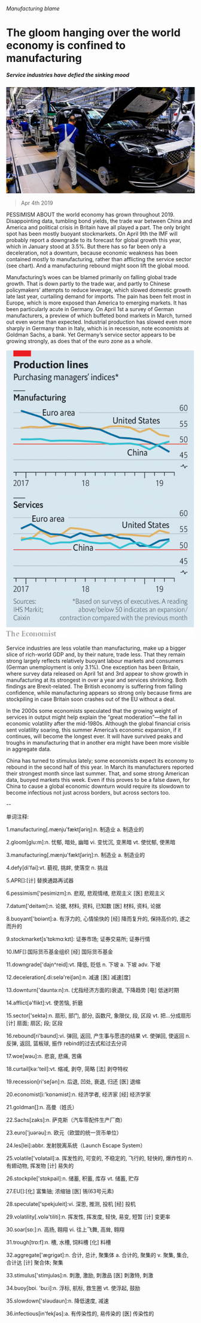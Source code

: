 ###### Manufacturing blame

# The gloom hanging over the world economy is confined to manufacturing 

##### Service industries have defied the sinking mood 

![image](images/20190406_FNP510.jpg) 

> Apr 4th 2019 

PESSIMISM ABOUT the world economy has grown throughout 2019. Disappointing data, tumbling bond yields, the trade war between China and America and political crisis in Britain have all played a part. The only bright spot has been mostly buoyant stockmarkets. On April 9th the IMF will probably report a downgrade to its forecast for global growth this year, which in January stood at 3.5%. But there has so far been only a deceleration, not a downturn, because economic weakness has been contained mostly to manufacturing, rather than afflicting the service sector (see chart). And a manufacturing rebound might soon lift the global mood. 

Manufacturing’s woes can be blamed primarily on falling global trade growth. That is down partly to the trade war, and partly to Chinese policymakers’ attempts to reduce leverage, which slowed domestic growth late last year, curtailing demand for imports. The pain has been felt most in Europe, which is more exposed than America to emerging markets. It has been particularly acute in Germany. On April 1st a survey of German manufacturers, a preview of which buffeted bond markets in March, turned out even worse than expected. Industrial production has slowed even more sharply in Germany than in Italy, which is in recession, note economists at Goldman Sachs, a bank. Yet Germany’s service sector appears to be growing strongly, as does that of the euro zone as a whole. 

![image](images/20190406_FNC659.png) 

Service industries are less volatile than manufacturing, make up a bigger slice of rich-world GDP and, by their nature, trade less. That they remain strong largely reflects relatively buoyant labour markets and consumers (German unemployment is only 3.1%). One exception has been Britain, where survey data released on April 1st and 3rd appear to show growth in manufacturing at its strongest in over a year and services shrinking. Both findings are Brexit-related. The British economy is suffering from falling confidence, while manufacturing appears so strong only because firms are stockpiling in case Britain soon crashes out of the EU without a deal. 

In the 2000s some economists speculated that the growing weight of services in output might help explain the “great moderation”—the fall in economic volatility after the mid-1980s. Although the global financial crisis sent volatility soaring, this summer America’s economic expansion, if it continues, will become the longest ever. It will have survived peaks and troughs in manufacturing that in another era might have been more visible in aggregate data. 

China has turned to stimulus lately; some economists expect its economy to rebound in the second half of this year. In March its manufacturers reported their strongest month since last summer. That, and some strong American data, buoyed markets this week. Even if this proves to be a false dawn, for China to cause a global economic downturn would require its slowdown to become infectious not just across borders, but across sectors too. 

-- 

 单词注释:

1.manufacturing[.mænju'fæktʃәriŋ]:n. 制造业 a. 制造业的 

2.gloom[glu:m]:n. 忧郁, 暗处, 幽暗 vi. 变忧沉, 变黑暗 vt. 使忧郁, 使黑暗 

3.manufacturing[.mænju'fæktʃәriŋ]:n. 制造业 a. 制造业的 

4.defy[di'fai]:vt. 藐视, 挑衅, 使落空 n. 挑战 

5.APR[]:[计] 替换通路再试器 

6.pessimism['pesimizm]:n. 悲观, 悲观情绪, 悲观主义 [医] 悲观主义 

7.datum['deitәm]:n. 论据, 材料, 资料, 已知数 [医] 材料, 资料, 论据 

8.buoyant['bɒiәnt]:a. 有浮力的, 心情愉快的 [经] 降而复升的, 保持高价的, 遂之而升的 

9.stockmarket[s'tɒkmɑ:kɪt]: 证券市场; 证券交易所; 证券行情 

10.IMF[]:国际货币基金组织 [经] 国际货币基金 

11.downgrade['dajn^reid]:vt. 降低, 贬低 n. 下坡 a. 下坡 adv. 下坡 

12.deceleration[.di:selә'reiʃәn]:n. 减速 [医] 减速[度] 

13.downturn['dauntә:n]:n. (尤指经济方面的)衰退, 下降趋势 [电] 低迷时期 

14.afflict[ә'flikt]:vt. 使苦恼, 折磨 

15.sector['sektә]:n. 扇形, 部门, 部分, 函数尺, 象限仪, 段, 区段 vt. 把...分成扇形 [计] 扇面; 扇区; 段; 区段 

16.rebound[ri'baund]:vi. 弹回, 返回, 产生事与愿违的结果 vt. 使弹回, 使返回 n. 反弹, 返回, 篮板球, 振作 rebind的过去式和过去分词 

17.woe[wәu]:n. 悲哀, 悲痛, 苦痛 

18.curtail[kә:'teil]:vt. 缩减, 剥夺, 简略 [法] 剥夺特权 

19.recession[ri'seʃәn]:n. 后退, 凹处, 衰退, 归还 [医] 退缩 

20.economist[i:'kɒnәmist]:n. 经济学者, 经济家 [经] 经济学家 

21.goldman[]:n. 高曼（姓氏） 

22.Sachs[zaks]:n. 萨克斯（汽车零配件生产厂商） 

23.euro['juәrәu]:n. 欧元（欧盟的统一货币单位） 

24.les[lei]:abbr. 发射脱离系统（Launch Escape System） 

25.volatile['vɒlәtail]:a. 挥发性的, 可变的, 不稳定的, 飞行的, 轻快的, 爆炸性的 n. 有翅动物, 挥发物 [计] 易失的 

26.stockpile['stɒkpail]:n. 储蓄, 积蓄, 库存 vt. 储蓄, 贮存 

27.EU[]:[化] 富集铀; 浓缩铀 [医] 铕(63号元素) 

28.speculate['spekjuleit]:vi. 深思, 推测, 投机 [经] 投机 

29.volatility[.vɒlә'tiliti]:n. 挥发性, 挥发度, 轻快, 易变, 短暂 [计] 变更率 

30.soar[sɒ:]:n. 高扬, 翱翔 vi. 往上飞舞, 高耸, 翱翔 

31.trough[trɒ:f]:n. 槽, 水槽, 饲料槽 [化] 料槽 

32.aggregate['ægrigәt]:n. 合计, 总计, 聚集体 a. 合计的, 聚集的 v. 聚集, 集合, 合计达 [计] 聚合体; 聚集 

33.stimulus['stimjulәs]:n. 刺激, 激励, 刺激品 [医] 刺激特, 刺激 

34.buoy[bɒi. 'bu:i]:n. 浮标, 航标, 救生圈 vt. 使浮起, 鼓励 

35.slowdown['slәudaun]:n. 降低速度, 减速 

36.infectious[in'fekʃәs]:a. 有传染性的, 易传染的 [医] 传染性的 

